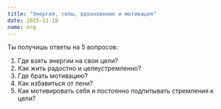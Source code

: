 ```yaml
---
title: "Энергия, силы, вдохновение и мотивация"
date: 2015-11-18
name: nrg
---
```


Ты получишь ответы на 5 вопросов:

1. Где взять энергии на свои цели?
2. Как жить радостно и целеустремленно?
3. Где брать мотивацию?
4. Как избавиться от лени?
5. Как мотивировать себя и постоянно подпитывать стремления к цели?
